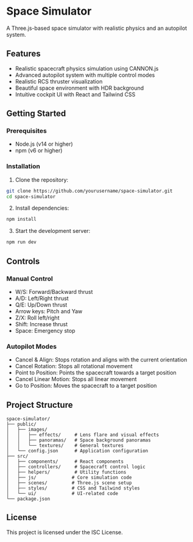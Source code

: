 # Space Simulator

A Three.js-based space simulator with realistic physics and an autopilot system.

## Features

- Realistic spacecraft physics simulation using CANNON.js
- Advanced autopilot system with multiple control modes
- Realistic RCS thruster visualization
- Beautiful space environment with HDR background
- Intuitive cockpit UI with React and Tailwind CSS

## Getting Started

### Prerequisites

- Node.js (v14 or higher)
- npm (v6 or higher)

### Installation

1. Clone the repository:
```bash
git clone https://github.com/yourusername/space-simulator.git
cd space-simulator
```

2. Install dependencies:
```bash
npm install
```

3. Start the development server:
```bash
npm run dev
```

## Controls

### Manual Control
- W/S: Forward/Backward thrust
- A/D: Left/Right thrust
- Q/E: Up/Down thrust
- Arrow keys: Pitch and Yaw
- Z/X: Roll left/right
- Shift: Increase thrust
- Space: Emergency stop

### Autopilot Modes
- Cancel & Align: Stops rotation and aligns with the current orientation
- Cancel Rotation: Stops all rotational movement
- Point to Position: Points the spacecraft towards a target position
- Cancel Linear Motion: Stops all linear movement
- Go to Position: Moves the spacecraft to a target position

## Project Structure

```
space-simulator/
├── public/
│   ├── images/
│   │   ├── effects/     # Lens flare and visual effects
│   │   ├── panoramas/   # Space background panoramas
│   │   └── textures/    # General textures
│   └── config.json      # Application configuration
├── src/
│   ├── components/      # React components
│   ├── controllers/     # Spacecraft control logic
│   ├── helpers/         # Utility functions
│   ├── js/             # Core simulation code
│   ├── scenes/         # Three.js scene setup
│   ├── styles/         # CSS and Tailwind styles
│   └── ui/             # UI-related code
└── package.json
```

## License

This project is licensed under the ISC License.
